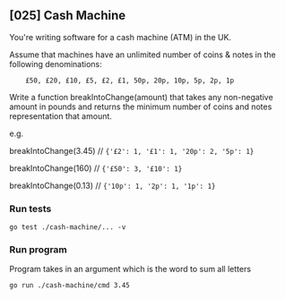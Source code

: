 ## [025] Cash Machine
You're writing software for a cash machine (ATM) in the UK.

Assume that machines have an unlimited number of coins & notes in the following denominations:

```
    £50, £20, £10, £5, £2, £1, 50p, 20p, 10p, 5p, 2p, 1p
```

Write a function breakIntoChange(amount) that takes any non-negative amount in pounds and returns the minimum number of coins and notes representation that amount.

e.g.

breakIntoChange(3.45) // ```{'£2': 1, '£1': 1, '20p': 2, '5p': 1}```

breakIntoChange(160) // ```{'£50': 3, '£10': 1}```

breakIntoChange(0.13) // ```{'10p': 1, '2p': 1, '1p': 1}```

### Run tests
```
go test ./cash-machine/... -v
```

### Run program
Program takes in an argument which is the word to sum all letters
```
go run ./cash-machine/cmd 3.45
```